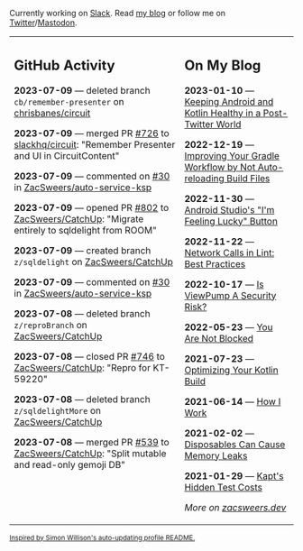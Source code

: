 Currently working on [Slack](https://slack.com/). Read [my blog](https://zacsweers.dev/) or follow me on [Twitter](https://twitter.com/ZacSweers)/[Mastodon](https://hachyderm.io/@ZacSweers).

<table><tr><td valign="top" width="60%">

## GitHub Activity
<!-- githubActivity starts -->
**2023-07-09** — deleted branch `cb/remember-presenter` on [chrisbanes/circuit](https://github.com/chrisbanes/circuit)

**2023-07-09** — merged PR [#726](https://github.com/slackhq/circuit/pull/726) to [slackhq/circuit](https://github.com/slackhq/circuit): "Remember Presenter and UI in CircuitContent"

**2023-07-09** — commented on [#30](https://github.com/ZacSweers/auto-service-ksp/issues/30#issuecomment-1627764160) in [ZacSweers/auto-service-ksp](https://github.com/ZacSweers/auto-service-ksp)

**2023-07-09** — opened PR [#802](https://github.com/ZacSweers/CatchUp/pull/802) to [ZacSweers/CatchUp](https://github.com/ZacSweers/CatchUp): "Migrate entirely to sqldelight from ROOM"

**2023-07-09** — created branch `z/sqldelight` on [ZacSweers/CatchUp](https://github.com/ZacSweers/CatchUp)

**2023-07-09** — commented on [#30](https://github.com/ZacSweers/auto-service-ksp/issues/30#issuecomment-1627606088) in [ZacSweers/auto-service-ksp](https://github.com/ZacSweers/auto-service-ksp)

**2023-07-08** — deleted branch `z/reproBranch` on [ZacSweers/CatchUp](https://github.com/ZacSweers/CatchUp)

**2023-07-08** — closed PR [#746](https://github.com/ZacSweers/CatchUp/pull/746) to [ZacSweers/CatchUp](https://github.com/ZacSweers/CatchUp): "Repro for KT-59220"

**2023-07-08** — deleted branch `z/sqldelightMore` on [ZacSweers/CatchUp](https://github.com/ZacSweers/CatchUp)

**2023-07-08** — merged PR [#539](https://github.com/ZacSweers/CatchUp/pull/539) to [ZacSweers/CatchUp](https://github.com/ZacSweers/CatchUp): "Split mutable and read-only gemoji DB"
<!-- githubActivity ends -->
</td><td valign="top" width="40%">

## On My Blog
<!-- blog starts -->
**2023-01-10** — [Keeping Android and Kotlin Healthy in a Post-Twitter World](https://www.zacsweers.dev/keeping-android-healthy/)

**2022-12-19** — [Improving Your Gradle Workflow by Not Auto-reloading Build Files](https://www.zacsweers.dev/improving-your-workflow-by-not-auto-reloading-build-files/)

**2022-11-30** — [Android Studio's "I'm Feeling Lucky" Button](https://www.zacsweers.dev/android-studios-im-feeling-lucky-button/)

**2022-11-22** — [Network Calls in Lint: Best Practices](https://www.zacsweers.dev/network-calls-in-lint-best-practices/)

**2022-10-17** — [Is ViewPump A Security Risk?](https://www.zacsweers.dev/is-viewpump-a-security-risk/)

**2022-05-23** — [You Are Not Blocked](https://www.zacsweers.dev/you-are-not-blocked/)

**2021-07-23** — [Optimizing Your Kotlin Build](https://www.zacsweers.dev/optimizing-your-kotlin-build/)

**2021-06-14** — [How I Work](https://www.zacsweers.dev/how-i-work/)

**2021-02-02** — [Disposables Can Cause Memory Leaks](https://www.zacsweers.dev/disposables-can-cause-memory-leaks/)

**2021-01-29** — [Kapt's Hidden Test Costs](https://www.zacsweers.dev/kapts-hidden-test-costs/)
<!-- blog ends -->
_More on [zacsweers.dev](https://zacsweers.dev/)_
</td></tr></table>

<sub><a href="https://simonwillison.net/2020/Jul/10/self-updating-profile-readme/">Inspired by Simon Willison's auto-updating profile README.</a></sub>
